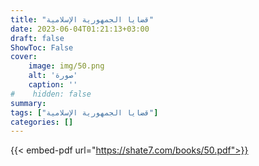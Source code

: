 ```yaml
---
title: "قضايا الجمهورية الإسلامية"
date: 2023-06-04T01:21:13+03:00
draft: false
ShowToc: False
cover:
    image: img/50.png
    alt: 'صورة'
    caption: ''
#    hidden: false
summary: 
tags: ["قضايا الجمهورية الإسلامية"]
categories: []
---
```

{{< embed-pdf url="https://shate7.com/books/50.pdf">}}


